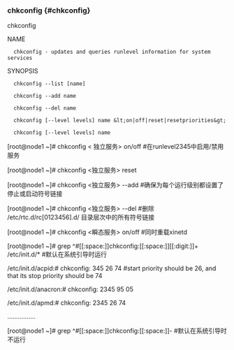 ### chkconfig {#chkconfig}

chkconfig

NAME

      chkconfig - updates and queries runlevel information for system services

SYNOPSIS

      chkconfig --list [name]

      chkconfig --add name

      chkconfig --del name

      chkconfig [--level levels] name &lt;on|off|reset|resetpriorities&gt;

      chkconfig [--level levels] name

[root@node1 ~]# chkconfig   &lt; 独立服务&gt; on/off          #在runlevel2345中启用/禁用服务

[root@node1 ~]# chkconfig   &lt;独立服务&gt; reset

[root@node1 ~]# chkconfig   &lt;独立服务&gt; --add           #确保为每个运行级别都设置了停止或启动符号链接

[root@node1 ~]# chkconfig   &lt;独立服务&gt; --del            #删除 /etc/rtc.d/rc[0123456].d/ 目录层次中的所有符号链接

[root@node1 ~]# chkconfig   &lt;瞬态服务&gt; on/off          #同时重载xinetd

[root@node1 ~]# grep ^#[[:space:]]chkconfig:[[:space:]][[:digit:]]\+ /etc/init.d/*   #默认在系统引导时运行

/etc/init.d/acpid:# chkconfig: 345 26 74       #start priority should be 26, and that its stop priority should be 74

/etc/init.d/anacron:# chkconfig: 2345 95 05

/etc/init.d/apmd:# chkconfig: 2345 26 74

................

[root@node1 ~]# grep ^#[[:space:]]chkconfig:[[:space:]]-     #默认在系统引导时不运行